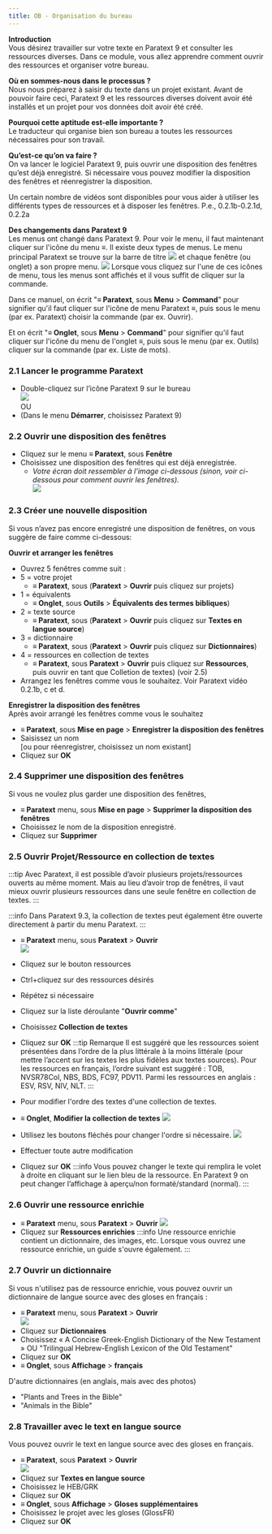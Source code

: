 ```yaml
---
title: OB - Organisation du bureau
---
```

**Introduction**  
Vous désirez travailler sur votre texte en Paratext 9 et consulter les ressources diverses. Dans ce module, vous allez apprendre comment ouvrir des ressources et organiser votre bureau.

**Où en sommes-nous dans le processus ?**  
Nous nous préparez à saisir du texte dans un projet existant. Avant de pouvoir faire ceci, Paratext 9 et les ressources diverses doivent avoir été installés et un projet pour vos données doit avoir été créé.

**Pourquoi cette aptitude est-elle importante ?**  
Le traducteur qui organise bien son bureau a toutes les ressources nécessaires pour son travail.

**Qu’est-ce qu’on va faire ?**  
On va lancer le logiciel Paratext 9, puis ouvrir une disposition des fenêtres qu’est déjà enregistré. Si nécessaire vous pouvez modifier la disposition des fenêtres et réenregistrer la disposition.

Un certain nombre de vidéos sont disponibles pour vous aider à utiliser les différents types de ressources et à disposer les fenêtres. P.e., 0.2.1b-0.2.1d, 0.2.2a

**Des changements dans Paratext 9**  
Les menus ont changé dans Paratext 9. Pour voir le menu, il faut maintenant cliquer sur l'icône du menu **≡**. Il existe deux types de menus. Le menu principal Paratext se trouve sur la barre de titre ![](../media/a7c437f2736cb28b0dff7abd780f5f94.png) et chaque fenêtre (ou onglet) a son propre menu. ![](../media/65ab77824a1e025fac1bf88feb6ba66f.png) Lorsque vous cliquez sur l'une de ces icônes de menu, tous les menus sont affichés et il vous suffit de cliquer sur la commande.

Dans ce manuel, on écrit "**≡ Paratext**, sous **Menu** \> **Command**" pour signifier qu'il faut cliquer sur l'icône de menu Paratext ≡, puis sous le menu (par ex. Paratext) choisir la commande (par ex. Ouvrir).

Et on écrit "**≡ Onglet**, sous **Menu** \> **Command**" pour signifier qu'il faut cliquer sur l'icône du menu de l'onglet ≡, puis sous le menu (par ex. Outils) cliquer sur la commande (par ex. Liste de mots).

### 2.1 Lancer le programme Paratext

-   Double-cliquez sur l’icône Paratext 9 sur le bureau  
    ![](../media/b2697bb533e7765029252c8d51301dc9.png)  
    OU  
-   (Dans le menu **Démarrer**, choisissez Paratext 9)

### 2.2 Ouvrir une disposition des fenêtres

-   Cliquez sur le menu **≡ Paratext**, sous **Fenêtre**
-   Choisissez une disposition des fenêtres qui est déjà enregistrée.  
    -  *Votre écran doit ressembler à l’image ci-dessous (sinon, voir ci-dessous pour comment ouvrir les fenêtres).*  
    ![](../media/becf6dae2e733cc280e70a8f4b706981.png)

### 2.3 Créer une nouvelle disposition

Si vous n’avez pas encore enregistré une disposition de fenêtres, on vous suggère de faire comme ci-dessous:

**Ouvrir et arranger les fenêtres**  
-   Ouvrez 5 fenêtres comme suit :
-   5 = votre projet
     -   **≡ Paratext**, sous (**Paratext** \> **Ouvrir** puis cliquez sur projets)
-   1 = équivalents
     -   **≡ Onglet**, sous **Outils** \> **Équivalents des termes bibliques**)
-   2 = texte source  
     -  **≡ Paratext**, sous (**Paratext** \> **Ouvrir** puis cliquez sur **Textes en langue source**)
-   3 = dictionnaire
     -  **≡ Paratext**, sous (**Paratext** \> **Ouvrir** puis cliquez sur **Dictionnaires**)
-   4 = ressources en collection de textes
    -   **≡ Paratext**, sous **Paratext** \> **Ouvrir** puis cliquez sur **Ressources**, puis ouvrir en tant que Colletion de textes) (voir 2.5)  
-   Arrangez les fenêtres comme vous le souhaitez. Voir Paratext vidéo 0.2.1b, c et d.

**Enregistrer la disposition des fenêtres**  
Après avoir arrangé les fenêtres comme vous le souhaitez

-   **≡ Paratext**, sous **Mise en page** \> **Enregistrer la disposition des fenêtres**
-   Saisissez un nom  
    [ou pour réenregistrer, choisissez un nom existant]
-   Cliquez sur **OK**

### 2.4 Supprimer une disposition des fenêtres

Si vous ne voulez plus garder une disposition des fenêtres,

-   **≡ Paratext** menu, sous **Mise en page** \> **Supprimer la disposition des fenêtres**
-   Choisissez le nom de la disposition enregistré.
-   Cliquez sur **Supprimer**

### 2.5 Ouvrir Projet/Ressource en collection de textes

:::tip
Avec Paratext, il est possible d’avoir plusieurs projets/ressources ouverts au même moment. Mais au lieu d’avoir trop de fenêtres, il vaut mieux ouvrir plusieurs ressources dans une seule fenêtre en collection de textes.
:::

:::info
Dans Paratext 9.3, la collection de textes peut également être ouverte directement à partir du menu Paratext.
:::

-   **≡ Paratext** menu, sous **Paratext** \> **Ouvrir**  
    ![](../media/67c09582d7f685c9e709d3cb0bd78c51.png)
-   Cliquez sur le bouton ressources
-   Ctrl+cliquez sur des ressources désirés
-   Répétez si nécessaire
-   Cliquez sur la liste déroulante "**Ouvrir comme**"
-   Choisissez **Collection de textes**
-   Cliquez sur **OK**
:::tip Remarque
Il est suggéré que les ressources soient présentées dans l’ordre de la plus littérale à la moins littérale (pour mettre l’accent sur les textes les plus fidèles aux textes sources). Pour les ressources en français, l’ordre suivant est suggéré : TOB, NVSR78Col, NBS, BDS, FC97, PDV11. Parmi les ressources en anglais : ESV, RSV, NIV, NLT.
:::

-   Pour modifier l'ordre des textes d'une collection de textes.
-   **≡ Onglet**, **Modifier la collection de textes**
 ![](../media/114addc77497db5a8e16e63e0a60a397.png)
-   Utilisez les boutons fléchés pour changer l'ordre si nécessaire.
![](../media/1529efc6b9c2b2d2a45649f36a13660e.png)
-   Effectuer toute autre modification
-   Cliquez sur **OK**
:::info
Vous pouvez changer le texte qui remplira le volet à droite en cliquant sur le lien bleu de la ressource. En Paratext 9 on peut changer l’affichage à aperçu/non formaté/standard (normal).
:::
### 2.6 Ouvrir une ressource enrichie

-   **≡ Paratext** menu, sous **Paratext** \> **Ouvrir**
   ![](../media/a2210417ce7fd29acc4543900d4ffdfa.png)
-   Cliquez sur **Ressources enrichies**
:::info
Une ressource enrichie contient un dictionnaire, des images, etc. Lorsque vous ouvrez une ressource enrichie, un guide s'ouvre également.
:::
### 2.7 Ouvrir un dictionnaire

Si vous n'utilisez pas de ressource enrichie, vous pouvez ouvrir un dictionnaire de langue source avec des gloses en français :

-   **≡ Paratext** menu, sous **Paratext** \> **Ouvrir**  
   ![](../media/bde96d81bd560a2dc433f589a9a44f93.png)
-   Cliquez sur **Dictionnaires**
-   Choisissez « A Concise Greek-English Dictionary of the New Testament » OU "Trilingual Hebrew-English Lexicon of the Old Testament"
-   Cliquez sur **OK**
-   **≡ Onglet**, sous **Affichage** \> **français**

D'autre dictionnaires (en anglais, mais avec des photos)

-   "Plants and Trees in the Bible"
-   "Animals in the Bible"

### 2.8 Travailler avec le text en langue source

Vous pouvez ouvrir le text en langue source avec des gloses en français.

-   **≡ Paratext**, sous **Paratext** \> **Ouvrir**  
    ![](../media/2f2a572df1df76324325ab8a53d5aa90.png)
-   Cliquez sur **Textes en langue source**
-   Choisissez le HEB/GRK
-   Cliquez sur **OK**
-   **≡ Onglet**, sous **Affichage** \> **Gloses supplémentaires**
-   Choisissez le projet avec les gloses (GlossFR)
-   Cliquez sur **OK**
